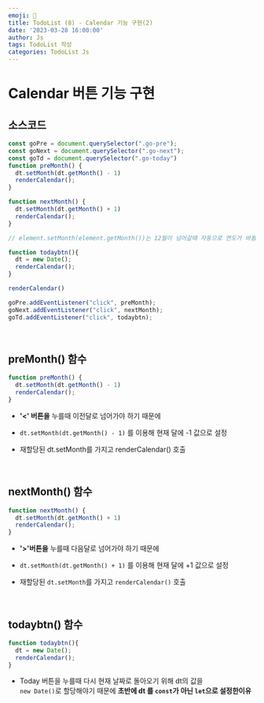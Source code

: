 ```yaml
---
emoji: 🧢
title: TodoList (8) - Calendar 기능 구현(2)
date: '2023-03-28 16:00:00'
author: Js 
tags: TodoList 작성 
categories: TodoList Js 
---
```

# Calendar 버튼 기능 구현 

## 소스코드 


```js
const goPre = document.querySelector(".go-pre");
const goNext = document.querySelector(".go-next");
const goTd = document.querySelector(".go-today")
function preMonth() {
  dt.setMonth(dt.getMonth() - 1)
  renderCalendar();
}

function nextMonth() {
  dt.setMonth(dt.getMonth() + 1)
  renderCalendar();
}

// element.setMonth(element.getMonth())는 12월이 넘어갈때 자동으로 연도가 바뀜  

function todaybtn(){
  dt = new Date();
  renderCalendar();
}

renderCalendar()

goPre.addEventListener("click", preMonth);
goNext.addEventListener("click", nextMonth);
goTd.addEventListener("click", todaybtn);
```
<br>

## preMonth() 함수 


```js
function preMonth() {
  dt.setMonth(dt.getMonth() - 1)
  renderCalendar();
}
```

+ **'<' 버튼을** 누를때 이전달로 넘어가야 하기 때문에 

+ `dt.setMonth(dt.getMonth() - 1)` 를 이용해 현재 달에 -1 값으로 설정  

+ 재할당된 dt.setMonth를 가지고 renderCalendar() 호출

<br>

## nextMonth() 함수 


```js
function nextMonth() {
  dt.setMonth(dt.getMonth() + 1)
  renderCalendar();
}
```

+ **'>'버튼을** 누를때 다음달로 넘어가야 하기 때문에 

+ `dt.setMonth(dt.getMonth() + 1)` 를 이용해 현재 달에 +1 값으로 설정

+ 재할당된 `dt.setMonth`를 가지고 `renderCalendar()` 호출

<br>

## todaybtn() 함수 


```js
function todaybtn(){
  dt = new Date();
  renderCalendar();
}
```

+ Today 버튼을 누를때 다시 현재 날짜로 돌아오기 위해 dt의 값을    
  `new Date()`로 할당해야기 때문에 **초반에 dt 를 `const`가 아닌 `let`으로 설정한이유** 
